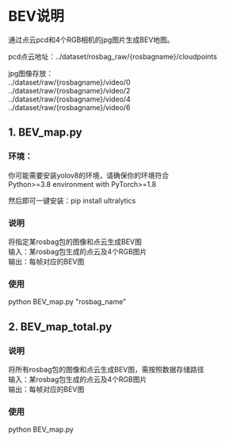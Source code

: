 # BEV说明   
通过点云pcd和4个RGB相机的jpg图片生成BEV地图。  
  
  pcd点云地址：../dataset/rosbag_raw/{rosbagname}/cloudpoints    

  jpg图像存放：   
  ../dataset/raw/{rosbagname}/video/0  
  ../dataset/raw/{rosbagname}/video/2  
  ../dataset/raw/{rosbagname}/video/4   
  ../dataset/raw/{rosbagname}/video/6     

## 1. BEV_map.py  
### 环境：
  
  你可能需要安装yolov8的环境，请确保你的环境符合  
  Python>=3.8 environment with PyTorch>=1.8

然后即可一键安装：pip install ultralytics

### 说明  
将指定某rosbag包的图像和点云生成BEV图  
输入：某rosbag包生成的点云及4个RGB图片  
输出：每帧对应的BEV图  
### 使用
python BEV_map.py "rosbag_name"  
## 2. BEV_map_total.py  


### 说明  
将所有rosbag包的图像和点云生成BEV图，需按照数据存储路径  
输入：某rosbag包生成的点云及4个RGB图片  
输出：每帧对应的BEV图  
### 使用
python BEV_map.py 